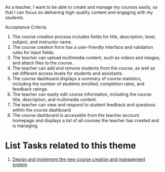 As a teacher, I want to be able to create and manage my courses easily, so that I can focus on delivering high-quality content and engaging with my students.

Acceptance Criteria:
1. The course creation process includes fields for title, description, level, subject, and instructor name.
2. The course creation form has a user-friendly interface and validation rules for input fields.
3. The teacher can upload multimedia content, such as videos and images, and attach files to the course.
4. The teacher can add and remove students from the course, as well as set different access levels for students and assistants.
5. The course dashboard displays a summary of course statistics, including the number of students enrolled, completion rates, and feedback ratings.
6. The teacher can easily edit course information, including the course title, description, and multimedia content.
7. The teacher can view and respond to student feedback and questions within the course dashboard.
8. The course dashboard is accessible from the teacher account homepage and displays a list of all courses the teacher has created and is managing.


# List Tasks related to this theme
1. [Design and implement the new course creation and management system](https://github.com/rishabhpatel8299/mywebclass-agile-docs/blob/main/documentation/templates/theme/initiatives/epics/stories/tasks/task_2.md)